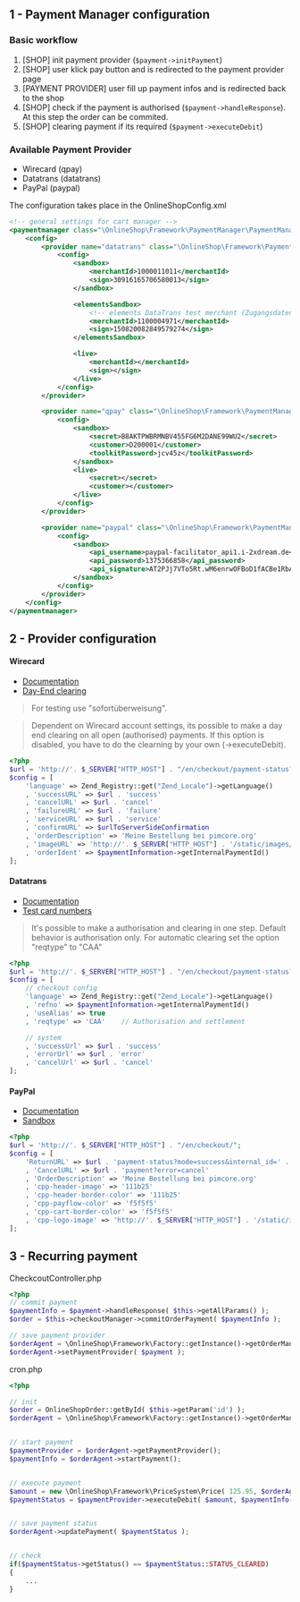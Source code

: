 ## 1 - Payment Manager configuration

### Basic workflow
1. [SHOP] init payment provider (```$payment->initPayment```)
2. [SHOP] user klick pay button and is redirected to the payment provider page
3. [PAYMENT PROVIDER] user fill up payment infos and is redirected back to the shop
4. [SHOP] check if the payment is authorised (```$payment->handleResponse```). At this step the order can be commited.
5. [SHOP] clearing payment if its required (```$payment->executeDebit```)


### Available Payment Provider
* Wirecard (qpay)
* Datatrans (datatrans)
* PayPal (paypal)


The configuration takes place in the OnlineShopConfig.xml
```xml
<!-- general settings for cart manager -->
<paymentmanager class="\OnlineShop\Framework\PaymentManager\PaymentManager" statusClass="OnlineShop_Framework_Impl_Checkout_Payment_Status">
    <config>
        <provider name="datatrans" class="\OnlineShop\Framework\PaymentManager\Payment\Datatrans" mode="sandbox">
            <config>
                <sandbox>
                    <merchantId>1000011011</merchantId>
                    <sign>30916165706580013</sign>
                </sandbox>

                <elementsSandbox>
                    <!-- elements DataTrans test merchant (Zugangsdaten in PWS) -->
                    <merchantId>1100004971</merchantId>
                    <sign>150820082849579274</sign>
                </elementsSandbox>

                <live>
                    <merchantId></merchantId>
                    <sign></sign>
                </live>
            </config>
        </provider>

        <provider name="qpay" class="\OnlineShop\Framework\PaymentManager\Payment\QPay" mode="sandbox">
            <config>
                <sandbox>
                    <secret>B8AKTPWBRMNBV455FG6M2DANE99WU2</secret>
                    <customer>D200001</customer>
                    <toolkitPassword>jcv45z</toolkitPassword>
                </sandbox>
                <live>
                    <secret></secret>
                    <customer></customer>
                </live>
            </config>
        </provider>

        <provider name="paypal" class="\OnlineShop\Framework\PaymentManager\Payment\PayPal" mode="sandbox">
            <config>
                <sandbox>
                    <api_username>paypal-facilitator_api1.i-2xdream.de</api_username>
                    <api_password>1375366858</api_password>
                    <api_signature>AT2PJj7VTo5Rt.wM6enrwOFBoD1fACBe1RbAEMsSshWFRhpvjAuPR8wD</api_signature>
                </sandbox>
            </config>
        </provider>
    </config>
</paymentmanager>
```

 


## 2 - Provider configuration

#### Wirecard

* [Documentation](https://integration.wirecard.at/doku.php)
* [Day-End clearing](https://www.qenta.at/qpc/faq/faq.php#8)

> For testing use "sofortüberweisung".

> Dependent on Wirecard account settings, its possible to make a day end clearing on all open (authorised) payments. If this option is disabled, you have to do the clearning by your own (->executeDebit).

```php
<?php
$url = 'http://'. $_SERVER["HTTP_HOST"] . "/en/checkout/payment-status?mode=";
$config = [
    'language' => Zend_Registry::get("Zend_Locale")->getLanguage()
    , 'successURL' => $url . 'success'
    , 'cancelURL' => $url . 'cancel'
    , 'failureURL' => $url . 'failure'
    , 'serviceURL' => $url . 'service'
    , 'confirmURL' => $urlToServerSideConfirmation
    , 'orderDescription' => 'Meine Bestellung bei pimcore.org'
    , 'imageURL' => 'http://'. $_SERVER["HTTP_HOST"] . '/static/images/logo-white.png'
    , 'orderIdent' => $paymentInformation->getInternalPaymentId()
];
```

#### Datatrans

* [Documentation](https://www.datatrans.ch/showcase/authorisation/payment-method-selection-on-merchant-website)
* [Test card numbers](https://www.datatrans.ch/showcase/test-cc-numbers)

> It's possible to make a authorisation and clearing in one step. Default behavior is authorisation only. For automatic clearing set the option "reqtype" to "CAA"

```php
<?php
$url = 'http://'. $_SERVER["HTTP_HOST"] . "/en/checkout/payment-status?mode=";
$config = [
    // checkout config
    'language' => Zend_Registry::get("Zend_Locale")->getLanguage()
    , 'refno' => $paymentInformation->getInternalPaymentId()
    , 'useAlias' => true
    , 'reqtype' => 'CAA'    // Authorisation and settlement

    // system
    , 'successUrl' => $url . 'success'
    , 'errorUrl' => $url . 'error'
    , 'cancelUrl' => $url . 'cancel'
];
```


#### PayPal

* [Documentation](https://developer.paypal.com/docs/classic/api/)
* [Sandbox](https://developer.paypal.com/webapps/developer/docs/classic/lifecycle/ug_sandbox/)

```php
<?php
$url = 'http://'. $_SERVER["HTTP_HOST"] . "/en/checkout/";
$config = [
    'ReturnURL' => $url . 'payment-status?mode=success&internal_id=' . base64_encode($paymentInformation->getInternalPaymentId())
    , 'CancelURL' => $url . 'payment?error=cancel'
    , 'OrderDescription' => 'Meine Bestellung bei pimcore.org'
    , 'cpp-header-image' => '111b25'
    , 'cpp-header-border-color' => '111b25'
    , 'cpp-payflow-color' => 'f5f5f5'
    , 'cpp-cart-border-color' => 'f5f5f5'
    , 'cpp-logo-image' => 'http://'. $_SERVER["HTTP_HOST"] . '/static/images/logo_paypal.png'
];
```

## 3 - Recurring payment

CheckcoutController.php
```php
<?php
// commit payment
$paymentInfo = $payment->handleResponse( $this->getAllParams() );
$order = $this->checkoutManager->commitOrderPayment( $paymentInfo );

// save payment provider
$orderAgent = \OnlineShop\Framework\Factory::getInstance()->getOrderManager()->createOrderAgent($order);
$orderAgent->setPaymentProvider( $payment );

```

cron.php
```php
<?php

// init
$order = OnlineShopOrder::getById( $this->getParam('id') );
$orderAgent = \OnlineShop\Framework\Factory::getInstance()->getOrderManager()->createOrderAgent($order);


// start payment
$paymentProvider = $orderAgent->getPaymentProvider();
$paymentInfo = $orderAgent->startPayment();


// execute payment
$amount = new \OnlineShop\Framework\PriceSystem\Price( 125.95, $orderAgent->getCurrency() );
$paymentStatus = $paymentProvider->executeDebit( $amount, $paymentInfo->getInternalPaymentId() );


// save payment status
$orderAgent->updatePayment( $paymentStatus );


// check
if($paymentStatus->getStatus() == $paymentStatus::STATUS_CLEARED)
{
    ...
}

```
